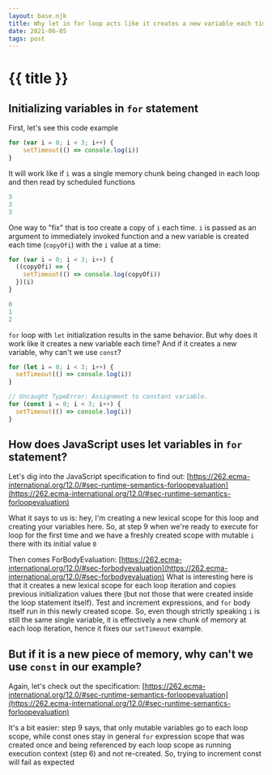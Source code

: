 ```yaml
---
layout: base.njk
title: Why let in for loop acts like it creates a new variable each time
date: 2021-06-05
tags: post
---
```

# {{ title }}

## Initializing variables in `for` statement

First, let's see this code example

```jsx
for (var i = 0; i < 3; i++) {
	setTimeout(() => console.log(i))
}
```

It will work like if `i` was a single memory chunk being changed in each loop and then read by scheduled functions

```jsx
3
3
3
```

One way to "fix" that is too create a copy of `i` each time. `i` is passed as an argument to immediately invoked function and a new variable is created each time (`copyOfi`) with the `i` value at a time:

```jsx
for (var i = 0; i < 3; i++) {
  ((copyOfi) => {
    setTimeout(() => console.log(copyOfi))  
  })(i)
}
```

```jsx
0
1
2
```

`for` loop with `let` initialization results in the same behavior. But why does it work like it creates a new variable each time? And if it creates a new variable, why can't we use `const`?

```jsx
for (let i = 0; i < 3; i++) {
  setTimeout(() => console.log(i))
}
```

```jsx
// Uncaught TypeError: Assignment to constant variable.
for (const i = 0; i < 3; i++) {
  setTimeout(() => console.log(i))
}
```

## How does JavaScript uses let variables in `for` statement?

Let's dig into the JavaScript specification to find out: [https://262.ecma-international.org/12.0/#sec-runtime-semantics-forloopevaluation](https://262.ecma-international.org/12.0/#sec-runtime-semantics-forloopevaluation)

What it says to us is: hey, I'm creating a new lexical scope for this loop and creating your variables here. So, at step 9 when we're ready to execute for loop for the first time and we have a freshly created scope with mutable `i` there with its initial value `0`

Then comes ForBodyEvaluation: [https://262.ecma-international.org/12.0/#sec-forbodyevaluation](https://262.ecma-international.org/12.0/#sec-forbodyevaluation) What is interesting here is that it creates a new lexical scope for each loop iteration and copies previous initialization values there (but not those that were created inside the loop statement itself). Test and increment expressions, and `for` body itself run in this newly created scope. So, even though strictly speaking `i` is still the same single variable, it is effectively a new chunk of memory at each loop iteration, hence it fixes our `setTimeout` example.

## But if it is a new piece of memory, why can't we use `const` in our example?

Again, let's check out the specification: [https://262.ecma-international.org/12.0/#sec-runtime-semantics-forloopevaluation](https://262.ecma-international.org/12.0/#sec-runtime-semantics-forloopevaluation) 

It's a bit easier: step 9 says, that only mutable variables go to each loop scope, while const ones stay in general `for` expression scope that was created once and being referenced by each loop scope as running execution context (step 6) and not re-created. So, trying to increment const will fail as expected